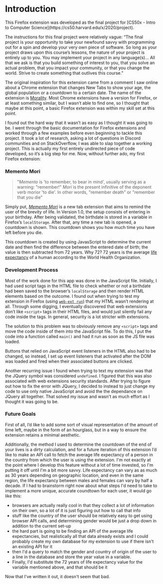 <h1>Introduction</h1>
This Firefox extension was developed as the final project for [CS50x - Intro to Computer Science](https://cs50.harvard.edu/x/2020/project).

The instructions for this final project were relatively vague:
“The final project is your opportunity to take your newfound savvy with programming out for a spin and develop your very own piece of software. So long as your project draws upon this course’s lessons, the nature of your project is entirely up to you. You may implement your project in any language(s)... All that we ask is that you build something of interest to you, that you solve an actual problem, that you impact your community, or that you change the world. Strive to create something that outlives this course.” 

The original inspiration for this extension came from a comment I saw online about a Chrome extension that changes New Tabs to show your age, the global population or a countdown to a certain date. The name of the extension is [Morality](https://chrome.google.com/webstore/detail/mortality-new-tab/eeedcpdcehnikgkhbobmkjcipjhlbmpn). Most Chrome extensions have a version for Firefox, or at least something similar, but I wasn’t able to find one, so I thought that maybe at this point, a basic Firefox extension was within my skill set at this point. 

I found out the hard way that it wasn’t as easy as I thought it was going to be. I went through the basic documentation for Firefox extensions and worked through a few examples before even beginning to tackle this project. It took a lot of research, asking a lot of questions in Discord communities and on StackOverflow, I was able to slap together a working project. This is actually my first entirely undirected piece of code developed, so it’s a big step for me. Now, without further ado, my first Firefox extension:


<h3>Memento Mori</h3>  


> "*Memento* is 'to remember, to bear in mind', usually serving as a warning: "remember!" *Mori* is the present infinitive of the deponent verb morior 'to die'. In other words, "remember death" or "remember that you die"

Simply put, [*Memento Mori*](https://en.wikipedia.org/wiki/Memento_mori) is a new tab extension that aims to remind the user of the brevity of life. In Version 1.0, the setup consists of entering in your birthday. After being validated, the birthdate is stored in a variable in Firefox’s `localStorage`. After that, any time a new tab is opened, a countdown is shown. This countdown shows you how much time you have left before you die. 

This countdown is created by using JavasScript to determine the current date and then find the difference between the entered date of birth; the value is then subtracted from 72 years. Why 72? 72 years is the average [life expectancy](https://www.who.int/gho/mortality_burden_disease/life_tables/situation_trends_text/en/) of a human according to the World Health Organization. 

<h3>Development Process</h3>

Most of the work done for this app was done in the JavaScript file. Initially, I had used script tags in the HTML file to check whether or not a birthdate had been saved to the browser’s `localStorage` and then render HTML elements based on the outcome. I found out when trying to test my extension in Firefox (using [`web-ext run`](https://github.com/mozilla/web-ext)) that my HTML wasn’t rendering at all. Through some digging, I eventually discovered that web extensions don’t like `<script>` tags in their HTML files, and would just silently fail any code inside the tags. In general, security is a lot stricter with extensions. 

The solution to this problem was to obviously remove any `<script>` tags and move the code inside of them into the JavaScript file. To do this, I put the code into a function called `main()` and had it run as soon as the JS file was loaded.

Buttons that relied on JavaScript event listeners in the HTML also had to be changed, so instead, I set up event listeners that activated after the DOM was loaded and fired when their associated buttons are clicked. 

Another recurring issue I found when trying to text my extension was that the JQuery symbol was considered `undefined`. I figured that this was also associated with web extensions security standards. After trying to figure out how to fix the error with JQuery, I decided to instead to just change my code to use only native JavaScript and avoid the the dependance on JQuery all together. That solved my issue and wasn't as much effort as I thought it was going to be. 

<h3>Future Goals</h3>

First of all, I’d like to add some sort of visual representation of the amount of time left, maybe in the form of an hourglass, but in a way to ensure the extension retains a minimal aesthetic. 

Additionally, the method I used to determine the countdown of the end of your lives is a dirty calculation, and for a future iteration of this extension I’d like to make an API call to fetch the average life expectancy of a person in the country from which the user is using the extension. I'm not exactly at the point where I develop this feature without a lot of time invested, so I'm putting it off until I'm a bit more savvy. Life expectancy can vary as as much as 30 years depending on geographic location, and even in the same region, the life expectancy between males and females can vary by half a decade. If I had to brainstorm right now about what steps I'd need to take to implement a more unique, accurate coundtown for each user, it would go like this: 

-    browsers are actually really cool in that they collect a lot of information on their own, so a lot of it is just figuring out how to call that info
-    stuff like the country of the user should be relatively easy to get using browser API calls, and determining gender would be just a drop down in addition to the current set-up
-    the hard part is going to be finding an API of the average life expectancies, but realistically all that data already exists and I could probably create my own database for my extension to use if there isn't an existing API for it
-    then I'd a query to match the gender and country of origin of the user to a line in the database and store the year value in a variable. 
-    Finally, I'd substitute the 72 years of life expectancy value for the variable mentioned above, and that should be it

Now that I've written it out, it doesn't seem that bad.


